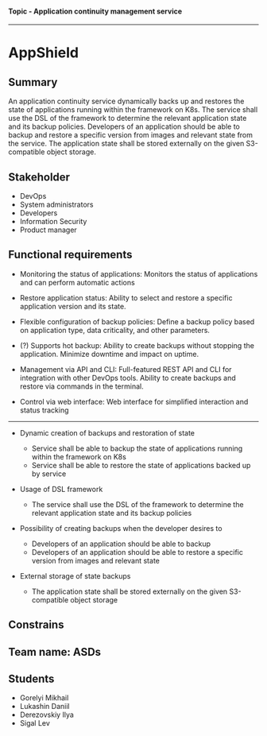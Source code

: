 #### Topic - Application continuity management service
--------------

# AppShield

## Summary

An application continuity service dynamically backs up and restores the state of applications running within the framework on K8s. The service shall use the DSL of the framework to determine the relevant application state and its backup policies. Developers of an application should be able to backup and restore a specific version from images and relevant state from the service. The application state shall be stored externally on the given S3-compatible object storage.

## Stakeholder

* DevOps
* System administrators
* Developers
* Information Security
* Product manager

## Functional requirements

* Monitoring the status of applications: Monitors the status of applications and can perform automatic actions

* Restore application status: Ability to select and restore a specific application version and its state.

* Flexible configuration of backup policies: Define a backup policy based on application type, data criticality, and other parameters.

* (?) Supports hot backup: Ability to create backups without stopping the application. Minimize downtime and impact on uptime.

* Management via API and CLI: Full-featured REST API and CLI for integration with other DevOps tools. Ability to create backups and restore via commands in the terminal.

* Control via web interface: Web interface for simplified interaction and status tracking

--------------

* Dynamic creation of backups and restoration of state
  * Service shall be able to backup the state of applications running within the framework on K8s
  * Service shall be able to restore the state of applications backed up by service

* Usage of DSL framework
  * The service shall use the DSL of the framework to determine the relevant application state and its backup policies

* Possibility of creating backups when the developer desires to
  *  Developers of an application should be able to backup
  *  Developers of an application should be able to restore a specific version from images and relevant state

* External storage of state backups
  * The application state shall be stored externally on the given S3-compatible object storage
 
## Constrains

## Team name: ASDs

## Students

* Gorelyi Mikhail
* Lukashin Daniil
* Derezovskiy Ilya
* Sigal Lev 
